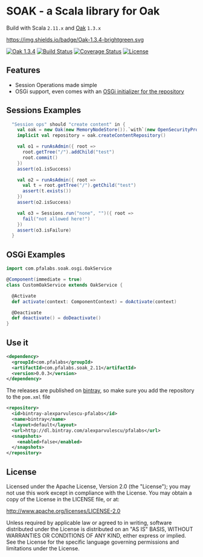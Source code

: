 SOAK - a Scala library for Oak
==============================

Build with Scala ```2.11.x``` and [Oak](https://jackrabbit.apache.org/oak/) ```1.3.x```

https://img.shields.io/badge/Oak-1.3.4-brightgreen.svg

[![Oak 1.3.4](https://img.shields.io/badge/Oak-1.3.4-brightgreen.svg)](https://jackrabbit.apache.org/oak/)
[![Build Status](https://travis-ci.org/alexparvulescu/soak.svg?branch=master)](https://travis-ci.org/alexparvulescu/soak)
[![Coverage Status](https://coveralls.io/repos/alexparvulescu/soak/badge.svg?branch=master&service=github)](https://coveralls.io/github/alexparvulescu/soak?branch=master)
[![License](http://img.shields.io/:license-Apache%202-red.svg)](http://www.apache.org/licenses/LICENSE-2.0.txt)


Features
--------
* Session Operations made simple
* OSGi support, even comes with an [OSGi initializer for the repository](https://github.com/alexparvulescu/soak/blob/master/src/main/scala/com/pfalabs/soak/osgi/OakService.scala#L28)

Sessions Examples
-----------------

```scala
  "Session ops" should "create content" in {
    val oak = new Oak(new MemoryNodeStore()).`with`(new OpenSecurityProvider())
    implicit val repository = oak.createContentRepository()

    val o1 = runAsAdmin({ root =>
      root.getTree("/").addChild("test")
      root.commit()
    })
    assert(o1.isSuccess)

    val o2 = runAsAdmin({ root =>
      val t = root.getTree("/").getChild("test")
      assert(t.exists())
    })
    assert(o2.isSuccess)

    val o3 = Sessions.run("none", "")({ root =>
      fail("not allowed here!")
    })
    assert(o3.isFailure)
  }
```

OSGi Examples
-------------

```scala
import com.pfalabs.soak.osgi.OakService

@Component(immediate = true)
class CustomOakService extends OakService {

  @Activate
  def activate(context: ComponentContext) = doActivate(context)

  @Deactivate
  def deactivate() = doDeactivate()
}
```

Use it
------

```xml
<dependency>
  <groupId>com.pfalabs</groupId>
  <artifactId>com.pfalabs.soak_2.11</artifactId>
  <version>0.0.3</version>
</dependency>
```

The releases are published on [bintray](https://bintray.com/alexparvulescu/pfalabs/soak/view), so make sure you add the repository to the ```pom.xml``` file

```xml
<repository>
  <id>bintray-alexparvulescu-pfalabs</id>
  <name>bintray</name>
  <layout>default</layout>
  <url>http://dl.bintray.com/alexparvulescu/pfalabs</url>
  <snapshots>
    <enabled>false</enabled>
  </snapshots>
</repository>
```

License
-------

Licensed under the Apache License, Version 2.0 (the "License");
you may not use this work except in compliance with the License.
You may obtain a copy of the License in the LICENSE file, or at:

   http://www.apache.org/licenses/LICENSE-2.0

Unless required by applicable law or agreed to in writing, software
distributed under the License is distributed on an "AS IS" BASIS,
WITHOUT WARRANTIES OR CONDITIONS OF ANY KIND, either express or implied.
See the License for the specific language governing permissions and
limitations under the License.
